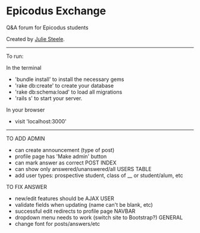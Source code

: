 # Epicodus Exchange

Q&A forum for Epicodus students

Created by [Julie Steele](https://github.com/steelerose).

------------

To run:

In the terminal
- 'bundle install' to install the necessary gems
- 'rake db:create' to create your database
- 'rake db:schema:load' to load all migrations
- 'rails s' to start your server.

In your browser
- visit 'localhost:3000'

------------


TO ADD
  ADMIN
  - can create announcement (type of post)
  - profile page has 'Make admin' button
  - can mark answer as correct
  POST INDEX
  - can show only answered/unanswered/all
  USERS TABLE
  - add user types: prospective student, class of __ or student/alum, etc

TO FIX
  ANSWER
  - new/edit features should be AJAX
  USER
  - validate fields when updating (name can't be blank, etc)
  - successful edit redirects to profile page
  NAVBAR
  - dropdown menu needs to work (switch site to Bootstrap?)
  GENERAL
  - change font for posts/answers/etc